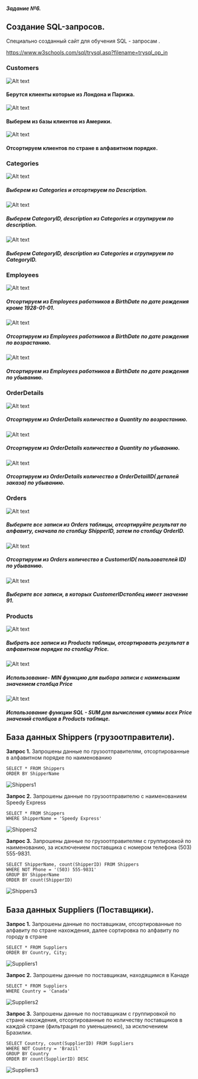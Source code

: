 ##### Задание №6.



## Создание SQL-запросов.

Специально созданный сайт для обучения SQL - запросам .

https://www.w3schools.com/sql/trysql.asp?filename=trysql_op_in

### Customers

![Alt text](/misc/images/image1.png)
#### Берутся клиенты которые из Лондона и Парижа.



![Alt text](/misc/images/image-1.1.png)
#### Выберем из базы клиентов из Америки.


![Alt text](/misc/images/image-1.2.png)
#### Отсортируем клиентов по стране в алфавитном порядке.


### Categories

![Alt text](/misc/images/image-1.6.png)
##### Выберем из Categories и отсортируем по Description.



![Alt text](/misc/images/image-1.7.png)
##### Выберем CategoryID, description из Categories и сгрупируем по description.


![Alt text](/misc/images/image-1.8.png)
##### Выберем CategoryID, description из Categories и сгрупируем по CategoryID.


### Employees

![Alt text](/misc/images/image-1.9.png)
##### Отсортируем из Employees работников в BirthDate по дате рождения кроме 1928-01-01.


![Alt text](/misc/images/image-10.png)
##### Отсортируем из Employees работников в BirthDate по дате рождения по возрастанию.


![Alt text](/misc/images/Снимок_экрана__364_.png)
##### Отсортируем из Employees работников в BirthDate по дате рождения по убыванию.


### OrderDetails

![Alt text](/misc/images/Снимок_экрана__365_.png)
##### Отсортируем из OrderDetails количество в Quantity  по возрастанию.

![Alt text](/misc/images/Снимок_экрана__366_.png)

##### Отсортируем из OrderDetails количество в Quantity  по убыванию.

![Alt text](/misc/images/Снимок_экрана__367_.png)
##### Отсортируем из OrderDetails количество в OrderDetailID( деталей заказа) по убыванию.


### Orders

![Alt text](/misc/images/Снимок_экрана__368_.png)
##### Выберите все записи из Orders таблицы, отсортируйте результат по алфавиту, сначала по столбцу ShipperID, затем по столбцу OrderID.


![Alt text](/misc/images/Снимок_экрана__372_.png)
##### Отсортируем из Orders количество в CustomerID( пользователей ID) по убыванию.


![Alt text](/misc/images/Снимок_экрана__373_.png)
##### Выберите все записи, в которых CustomerIDстолбец имеет значение 91.


### Products

![Alt text](/misc/images/screencapture-w3schools-sql-trysql-asp-2023-06-22-17_51_44.png)
##### Выбрать все записи из Products таблицы, отсортировать результат в алфавитном порядке по столбцу	Price.


![Alt text](/misc/images/Снимок_экрана__376_.png)
##### Использование- MIN функцию для выбора записи с наименьшим значением столбца Price


![Alt text](/misc/images/Снимок_экрана__377_.png)
##### Использование функции SQL - SUM для вычисления суммы всех Price значений столбцов в Products таблице.


## База данных Shippers (грузоотправители).  

__Запрос 1.__ Запрошены данные по грузоотправителям, отсортированные в алфавитном порядке по наименованию  

```
SELECT * FROM Shippers
ORDER BY ShipperName
```
![Shippers1](/misc/images/Shippers1.png)

__Запрос 2.__ Запрошены данные по грузоотправителю с наименованием Speedy Express

```
SELECT * FROM Shippers
WHERE ShipperName = 'Speedy Express'
```
![Shippers2](/misc/images/Shippers2.png)


__Запрос 3.__ Запрошены данные по грузоотправителям с группировкой по наименованию,  за исключением поставщика с номером телефона (503) 555-9831.

```
SELECT ShipperName, count(ShipperID) FROM Shippers
WHERE NOT Phone = '(503) 555-9831'
GROUP BY ShipperName
ORDER BY count(ShipperID)
```
![Shippers3](/misc/images/Shippers3.png)


## База данных Suppliers (Поставщики).  

__Запрос 1.__ Запрошены данные по поставщикам, отсортированные по алфавиту по стране нахождения, далее сортировка по алфавиту по городу в стране  

```
SELECT * FROM Suppliers  
ORDER BY Country, City;
```
![Suppliers1](/misc/images/Suppliers1.png)    

__Запрос 2.__ Запрошены данные по поставщикам, находящимся в Канаде

```
SELECT * FROM Suppliers 
WHERE Country = 'Canada'
```
![Suppliers2](Suppliers2.png)


__Запрос 3.__ Запрошены данные по поставщикам с группировкой по стране нахождения, отсортированные по количеству поставщиков в каждой стране (фильтрация по уменьшению), за исключением Бразилии.

```
SELECT Country, count(SupplierID) FROM Suppliers
WHERE NOT Country = 'Brazil'
GROUP BY Country
ORDER BY count(SupplierID) DESC
```
![Suppliers3](Suppliers3.png)











